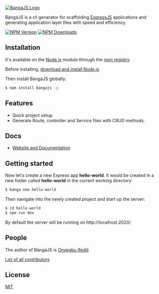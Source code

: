 [![BangaJS Logo](https://i.ibb.co/GC3hqjC/banga-banner.jpg)](https://bangajs.netlify.app/)

BàngáJS is a cli generator for scaffolding [ExpressJS](https://expressjs.com) applications and generating application layer files with speed and efficiency.

[![NPM Version][npm-image]][npm-url]
[![NPM Downloads][downloads-image]][downloads-url]

## Installation

It's available on the [Node.js](https://nodejs.org/en/) module through the
[npm registry](https://www.npmjs.com/).

Before installing, [download and install Node.js](https://nodejs.org/en/download/)

Then install BàngáJS globally:

```bash
$ npm install bangajs -g
```

## Features

- Quick project setup
- Generate Route, controller and Service files with CRUD methods.

## Docs

- [Website and Documentation](https://bangajs.netlify.app/)

## Getting started

Now let's create a new Express app **hello-world**. It would be created in a new folder called **hello-world** in the current working directory:

```bash
$ banga new hello-world
```

Then navigate into the newly created project and start up the server:

```bash
$ cd hello-world
$ npm run dev
```

By default the server will be running on http://localhost:2020/

## People

The author of BàngáJS is [Onyegbu Ifedili](https://github.com/saucecodee)

[List of all contributors](https://github.com/saucecodee/banga/graphs/contributors)

## License

[MIT](LICENSE)

[npm-image]: https://img.shields.io/npm/v/bangajs.svg
[npm-url]: https://npmjs.com/package/bangajs
[downloads-image]: https://img.shields.io/npm/dm/bangajs.svg
[downloads-url]: https://npmcharts.com/compare/bangajs?minimal=true
